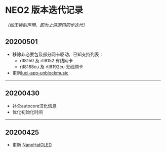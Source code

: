 # NEO2 版本迭代记录
###### （如无特别声明，即为上游源码同步迭代）

## 20200501
* 移除非必要包及部分网卡驱动，已知支持列表：
    - rtl8150 及 rtl8152 有线网卡
    - rtl8188cu 及 rtl8192cu 无线网卡
* 更新[luci-app-unblockmusic](https://github.com/maxlicheng/luci-app-unblockmusic)

---

## 20200430
* 补全autocore汉化信息
* 优化初始化时间

---

## 20200425
* 更新 [NanoHatOLED](https://github.com/vinewx/NanoHatOLED)
